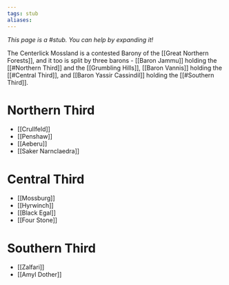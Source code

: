 ```yaml
---
tags: stub
aliases:
---
```


*This page is a #stub. You can help by expanding it!*

The Centerlick Mossland is a contested Barony of the [[Great Northern Forests]], and it too is split by three barons - [[Baron Jammu]] holding the [[#Northern Third]] and the [[Grumbling Hills]], [[Baron Vannis]] holding the [[#Central Third]], and [[Baron Yassir Cassindil]] holding the [[#Southern Third]].

# Northern Third
- [[Crullfeld]]
- [[Penshaw]]
- [[Aeberu]]
- [[Saker Narnclaedra]]

# Central Third
- [[Mossburg]]
- [[Hyrwinch]]
- [[Black Egal]]
- [[Four Stone]]

# Southern Third
- [[Zalfari]]
- [[Amyl Dother]]